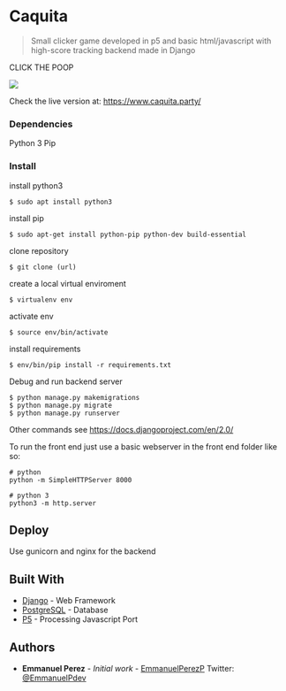 # Caquita
> Small clicker game developed in p5 and basic html/javascript with high-score tracking backend made in Django

CLICK THE POOP

![](CaquitaGif.gif)

Check the live version at:
https://www.caquita.party/

### Dependencies

Python 3
Pip 

### Install

install python3

```
$ sudo apt install python3
```

install pip

```
$ sudo apt-get install python-pip python-dev build-essential 
```

clone repository

```
$ git clone (url)
```

create a local virtual enviroment

```
$ virtualenv env
```

activate env

```
$ source env/bin/activate
```

install requirements

```
$ env/bin/pip install -r requirements.txt 
```

Debug and run backend server
```
$ python manage.py makemigrations
$ python manage.py migrate
$ python manage.py runserver
```

Other commands see
https://docs.djangoproject.com/en/2.0/

To run the front end just use a basic webserver in the front end folder like so:

```
# python
python -m SimpleHTTPServer 8000

# python 3
python3 -m http.server
```

## Deploy

Use gunicorn and nginx for the backend

## Built With

* [Django](https://www.djangoproject.com/) - Web Framework
* [PostgreSQL](https://www.postgresql.org/) - Database
* [P5](https://p5js.org/) - Processing Javascript Port


## Authors

* **Emmanuel Perez** - *Initial work* - [EmmanuelPerezP](https://github.com/EmmanuelPerezP)
Twitter: [@EmmanuelPdev](https://twitter.com/EmmanuelPdev)

